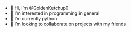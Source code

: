 - 👋 Hi, I’m @GoldenKetchup0
- 👀 I’m interested in programming in general
- 🌱 I’m currently python
- 💞️ I’m looking to collaborate on projects with my friends
<!---
GoldenKetchup0/GoldenKetchup0 is a ✨ special ✨ repository because its `README.md` (this file) appears on your GitHub profile.
You can click the Preview link to take a look at your changes.
--->
